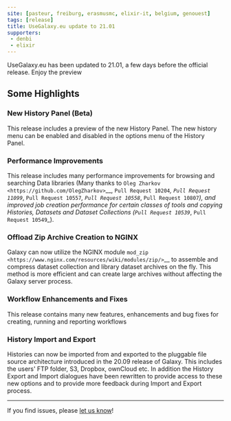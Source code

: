 ```yaml
---
site: [pasteur, freiburg, erasmusmc, elixir-it, belgium, genouest]
tags: [release]
title: UseGalaxy.eu update to 21.01
supporters:
 - denbi
 - elixir
---
```


UseGalaxy.eu has been updated to 21.01, a few days before the official release. Enjoy the preview


## Some Highlights

### New History Panel (Beta)
  This release includes a preview of the new History Panel. The new history menu can be enabled and disabled in the options menu of the History Panel.

### Performance Improvements
  This release includes many performance improvements for browsing and searching Data libraries (Many thanks to `Oleg Zharkov <https://github.com/OlegZharkov>`__, `Pull Request 10204`_, `Pull Request 11099`_, `Pull Request 10557`_, `Pull Request 10558`_, `Pull Request 10807`_),
  and improved job creation performance for certain classes of tools and copying Histories, Datasets and Dataset Collections (`Pull Request 10539`_, `Pull Request 10549`_).

### Offload Zip Archive Creation to NGINX
  Galaxy can now utilize the NGINX module `mod_zip <https://www.nginx.com/resources/wiki/modules/zip/>`__ to assemble and compress dataset collection and library dataset archives on the fly.
  This method is more efficient and can create large archives without affecting the Galaxy server process. 

### Workflow Enhancements and Fixes
  This release contains many new features, enhancements and bug fixes for creating, running and reporting workflows
  
### History Import and Export
  Histories can now be imported from and exported to the pluggable file source architecture introduced in the 20.09 release of Galaxy.
  This includes the users' FTP folder, S3, Dropbox, ownCloud etc. In addition the History Export and Import dialogues have been rewritten
  to provide access to these new options and to provide more feedback during Import and Export process.


---

If you find issues, please [let us know](mailto:galaxy@informatik.uni-freiburg.de)!